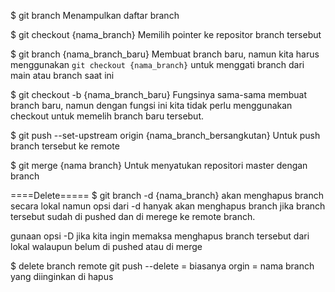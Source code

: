 $ git branch 
Menampulkan daftar branch

$ git checkout {nama_branch}
Memilih pointer ke repositor branch tersebut

$ git branch {nama_branch_baru}
Membuat branch baru, namun kita harus menggunakan 
```git checkout {nama_branch}``` untuk menggati branch dari main atau branch saat ini

$ git checkout -b {nama_branch_baru}
Fungsinya sama-sama membuat branch baru, namun dengan fungsi ini kita tidak perlu menggunakan checkout untuk memelih branch baru tersebut.

$ git push --set-upstream origin {nama_branch_bersangkutan}
Untuk push branch tersebut ke remote

$ git merge {nama branch}
Untuk menyatukan repositori master dengan branch



====Delete=====
$ git branch -d {nama_branch}
akan menghapus branch secara lokal namun opsi dari -d hanyak akan menghapus branch jika branch tersebut sudah di pushed dan di merege ke remote branch.

gunaan opsi -D jika kita ingin memaksa menghapus branch tersebut dari lokal walaupun belum di pushed atau di merge

$ delete branch remote 
git push <remote> --delete <branch> 
<remote> = biasanya orgin
<branch> = nama branch yang diinginkan di hapus